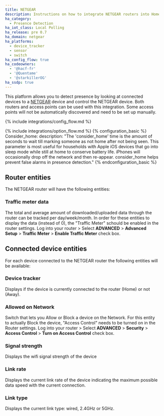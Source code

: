 ```yaml
---
title: NETGEAR
description: Instructions on how to integrate NETGEAR routers into Home Assistant.
ha_category:
  - Presence Detection
ha_iot_class: Local Polling
ha_release: pre 0.7
ha_domain: netgear
ha_platforms:
  - device_tracker
  - sensor
  - switch
ha_config_flow: true
ha_codeowners:
  - '@hacf-fr'
  - '@Quentame'
  - '@starkillerOG'
ha_ssdp: true
---
```


This platform allows you to detect presence by looking at connected devices to a [NETGEAR](https://www.netgear.com/) device and control the NETGEAR device.
Both routers and access points can be used with this integration. Some access points will not be automatically discovered and need to be set up manually.

{% include integrations/config_flow.md %}

{% include integrations/option_flow.md %} {% configuration_basic %} Consider_home: description: "The 'consider_home' time is the amount of seconds to wait till marking someone as not home after not being seen. This parameter is most useful for households with Apple iOS devices that go into sleep mode while still at home to conserve battery life. iPhones will occasionally drop off the network and then re-appear. consider_home helps prevent false alarms in presence detection." {% endconfiguration_basic %}

## Router entities
The NETGEAR router will have the following entities:

### Traffic meter data

The total and average amount of downloaded/uploaded data through the router can be tracked per day/week/month.
In order for these entities to display the data (instead of 0), the "Traffic Meter" schould be enabled in the router settings.
Log into your router > Select **ADVANCED** > **Advanced Setup** > **Traffic Meter** > **Enable Traffic Meter** check box.

## Connected device entities
For each device connected to the NETGEAR router the following entities will be available:

### Device tracker

Displays if the device is currently connected to the router (Home) or not (Away).

### Allowed on Network

Switch that lets you Allow or Block a device on the Network.
For this entity to actually Block the device, "Access Control" needs to be turned on in the Router settings.
Log into your router > Select **ADVANCED** > **Security** > **Access Control** > **Turn on Access Control** check box.

### Signal strength

Displays the wifi signal strength of the device

### Link rate

Displays the current link rate of the device indicating the maximum possible data speed with the current connection.

### Link type

Displays the current link type: wired, 2.4GHz or 5GHz.
